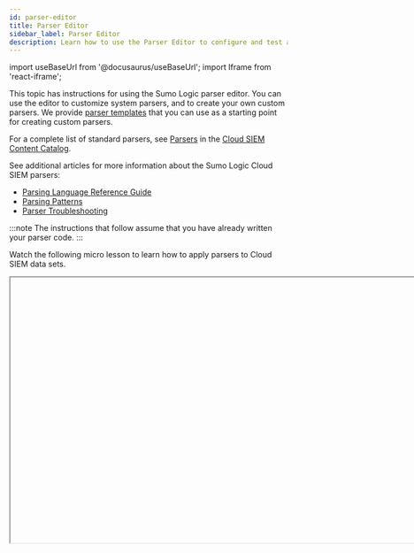 ```yaml
---
id: parser-editor
title: Parser Editor
sidebar_label: Parser Editor
description: Learn how to use the Parser Editor to configure and test a custom parser.
---
```


import useBaseUrl from '@docusaurus/useBaseUrl';
import Iframe from 'react-iframe';

This topic has instructions for using the Sumo Logic parser editor. You can use the editor to customize system parsers, and to create your own custom parsers. We provide [parser templates](#parser-templates) that you can use as a starting point for creating custom parsers.

For a complete list of standard parsers, see [Parsers](https://github.com/SumoLogic/cloud-siem-content-catalog/blob/master/parsers/README.md) in the [Cloud SIEM Content Catalog](https://github.com/SumoLogic/cloud-siem-content-catalog/blob/master/README.md).

See additional articles for more information about the Sumo Logic Cloud SIEM parsers:
* [Parsing Language Reference Guide](/docs/cse/schema/parsing-language-reference-guide)
* [Parsing Patterns](/docs/cse/schema/parsing-patterns)
* [Parser Troubleshooting](/docs/cse/schema/parser-troubleshooting-tips)

:::note
The instructions that follow assume that you have already written your parser code.
:::

Watch the following micro lesson to learn how to apply parsers to Cloud SIEM data sets.

<Iframe url="https://www.youtube.com/embed/CVaoD96Mhok?rel=0"
     width="854px"
     height="480px"
     id="myId"
     className="video-container"
     display="initial"
     position="relative"
     allow="accelerometer; autoplay=1; clipboard-write; encrypted-media; gyroscope; picture-in-picture"
     allowfullscreen
     />

## Check parser code for mapping hints

Your parser code must contain statements that tell Cloud SIEM what log mapping to use when creating Records from the field dictionary the parser creates for log messages. 

Make sure your parser code includes `MAPPER` statements that specify the vendor, product, and the event ID that the log messages to be parsed contain, and a `FORMAT` statement that defines the message format.

* `MAPPER:vendor`—Use this statement to identify the vendor that supplies the product. For example: `MAPPER:vendor = AWS`.   
* `MAPPER:product`—Use this statement to identify the product whose logs will be parsed by your parser. For example: `MAPPER:product = CloudTrail`.   
* `MAPPER:event_id`—Use this statement to specify the event ID to assign to parsed events. For some log messages this is a constant, for example, for a Windows Event: `MAPPER:event_id = Security-4624`. In other cases, you may need to form the event ID from fields contained in log messages. In that case, you can define an event ID pattern. For example: `MAPPER:event_id = {{eventType}}-{{eventName}}`.
* `FORMAT`—Use this statement to specify the format of the log messages to be parsed. For example: `FORMAT = JSON`.

## Configure and test a custom parser

1. <!--Kanso [**Classic UI**](/docs/get-started/sumo-logic-ui/). Kanso--> In the main Sumo Logic menu, select **Manage Data > Logs > Parsers**. <!--Kanso <br/>[**New UI**](/docs/get-started/sumo-logic-ui-new/). In the top menu select **Configuration**, and then under **Logs** select **Parsers**. You can also click the **Go To...** menu at the top of the screen and select **Parsers**.  Kanso-->
1. Navigate to the folder where you’d like to create the parser. If you want to create a new folder, click **Add** and select **New Folder**.  You don’t have to organize your parsers in folders, but it's easier to manage them if you do.<br/><img src={useBaseUrl('img/cse/add-button.png')} alt="Add button" width="800"/>
1. Click **Add** and select **New Parser** to display the **Create Parser** page.<br/><img src={useBaseUrl('img/cse/create-parser-annotated.png')} alt="Create parser" width="800"/>
1. **Name**. Enter a distinctive name for the parser. Typically the parser name indicates the product or service whose messages it will parse.
1. **Description**. (Optional) Describe the parser.
1. **Parser Configuration**. Paste your parser code in this area.
1. **Import Messages from**. In this step, you enter or fetch messages that you’ll use to test whether the parser parses the messages correctly. There are three options:
   * **Sumo Log Search**. You can enter a log search query to obtain a selected number of log messages. Follow the instructions in [Using Sumo log search](#using-sumo-log-search) below.
   * **Saved Logs**. You can select a set of messages that you saved when previously using the **Paste Logs** option. Follow the instructions in [Using saved logs](#using-saved-logs) below.
   * **Paste Logs**. You can paste logs directly into the **Log Messages** area. Follow the instructions in [Using paste logs](#using-paste-logs) below. 

### Parse Logs

1. After you’ve obtained sample messages using one of the methods above, click **Parse Logs**.
1. If all of the sample messages are parsed successfully, you’ll see results like those shown below in the **Parsed Messages** section of the editor. The **Event Details** section shows the key-value pairs that were parsed from the raw message. If your results indicate that there were warnings, unparsed, or dropped messages, see [Understanding parsing failures and warnings](#understanding-parsing-failures-and-warnings).<br/><img src={useBaseUrl('img/cse/successsful-blurred.png')} alt="Successful parsing" width="800"/>
    :::note
    One of the two messages that was parsed was cut out of the screenshot to make the image shorter. 
    :::
1. Once your new parser is working, and you want to start using it, follow the instructions in [Configuring a source to use a parser](#configure-and-test-a-custom-parser).

## Get sample messages

This section describes the three methods of obtaining messages for use in testing your parser.

### Using Sumo log search

To import messages by running a Sumo Logic search:

1. Choose the **Sumo Log Search** option to display this popup.<br/><img src={useBaseUrl('img/cse/search-for-sample-logs.png')} alt="Search for sample logs" width="600"/>
1. Enter a log query, time range, the number of messages you want returned, and click **OK**.
1. The popup now displays the results of your search.<br/><img src={useBaseUrl('img/cse/messages-returned.png')} alt="Messages returned" width="600"/>
1. Click **OK** to close the popup.
1. The **Sample logs** portion of the parser editor now contains the sample messages. 
1. Proceed to [Parse logs](#parse-logs).

### Using paste logs

To import messages by pasting them in the editor:

1. Choose the **Paste Logs** option to display this popup.<br/><img src={useBaseUrl('img/cse/paste-in-sample-logs.png')} alt="Paste logs" width="600"/>
1. **Raw Logs**. Paste your log messages into this area.
1. **Breaker**. Use this option to tell the parser editor how to split the text you entered into messages. The options are:
   * **Line \\n**. Choose this option to break the text at line breaks.
   * **JSON**. Choose this option for JSON messages.
   * **Custom Regex**. Choose this if you want to use a regex to define the split. The popup will refresh and prompt you for the regex.
1. Click **Break Messages**.
1. The popup refreshes and shows how the pasted text was broken into individual messages. Review the messages to verify they were split correctly.<br/><img src={useBaseUrl('img/cse/after-split.png')} alt="After split" width="600"/>
1. Click **OK** to close the popup. The **Sample logs** portion of the parser editor now contains the sample messages. Note the **Save Messages As** option. You can save the messages you just broke up for use in any additional testing of the parser that you may need to do.<br/><img src={useBaseUrl('img/cse/save-messages-link.png')} alt="Save messages" width="800"/>
1. To save the message, click the **Save Messages As** option.
1. On the **Save Messages** popup, enter a name for the saved messages, and click **Save.**
1. Proceed to [Parse logs](#parse-logs).

### Using saved logs

To import previously saved messages:

1. Click **Saved Logs** in the **Sample Logs** section of the editor. This popup appears:<br/><img src={useBaseUrl('img/cse/get-saved-messages.png')} alt="Get saved messages" width="400"/>
1. Select a saved file of sample messages from the list in the **File Name** section of the popup.
1. The messages from the selected file appear in the **Preview Logs** section of the page.
1. Click **Get Logs**.
1. The popup closes and the logs that you retrieved now appear in the **Sample Logs** section of the editor.<br/><img src={useBaseUrl('img/cse/messages-from-saved-file.png')} alt="Get saved messages" width="800"/>
1. Proceed to [Parse logs](#parse-logs).

## Understanding parsing failures and warnings

When you test your parser, the editor presents a count of how many
messages were successfully parsed, and the counts of messages in the
following categories:

* Parsed messages with warnings—A warning or error occurred but the message was was partially parsed, depending on where the warning or error occurred. The most common cause of a warning is applying a [RENAME_FIELD](/docs/cse/schema/parsing-language-reference-guide#rename_field) statement to a field that isn't present in the message.
* Unparsed messages—An error occurred that caused parsing to fail. Potential causes of parsing failures include:

  * An unmatched regex.
  * Invalid XML, when using XML parsing.
  * Invalid JSON parsing, when using JSON parsing.
  * Fewer CSV fields in the message than expected. 
  * Attempting a transform on a field that doesn't exist unless you use [TRANSFORM_FIELD_IF_PRESENT](/docs/cse/schema/parsing-language-reference-guide#transform_field_if_present).

* Dropped messages—The message was dropped due to a [DROP](/docs/cse/schema/parsing-language-reference-guide#drop) statement in the parser. 

## Create a local configuration for a system parser

You can customize any of the system parsers that are built into Cloud SIEM. When you open an system parser for editing, you'll see its code in the **System Configuration** section. For a system parser, the UI also provides an area for entering your customizations — that's the part of the page labeled **Local Configuration**. The [parsing language statements](/docs/cse/schema/parsing-language-reference-guide#attributes-used-in-all-stanza-types) you enter there will be executed in addition to the those in the system configuration. If a statement you add to the system configuration already exists in the system configuration, the local statement will override the system statement. For example, if the system configuration has:

`START_TIME_FIELD = eventTime`

and the local configuration has:

`START_TIME_FIELD = _messagetime`

the local statement overrides the system statement.

Here is an example of a local configuration that overrides the `START_TIME_FIELD` and `TIME_PARSE `statements.

<img src={useBaseUrl('img/cse/local-config.png')} alt="Local configuration" width="800"/>

The system configuration and local configuration are separate, so your customizations are preserved when Sumo Logic updates the parser.

### Use cases for local configuration

You can use a local configuration to override any statement in a system parser, and add additional logic to the parser using any of the statements supported by the parsing language.

One use case for a local configuration to override one or more of a parser’s time handling statements. For example, if the logs to be parsed don’t have a timestamp, you could set [START_TIME_FIELD](/docs/cse/schema/parsing-language-reference-guide#start_time_field) = `_messagetime`. This causes the Sumo Logic core platform message time to be used as the `_starttime` in the field dictionary your parser creates from a message. Or, if the time formats in the logs to be parsed do not exactly match the format that a system parser assumes, you use a local configuration to specify a different [TIME_PARSER](/docs/cse/schema/parsing-language-reference-guide#time_parser) setting.

Another common reason to set up a local configuration is to pre-parse the content of a JSON object. If your parser is going to process an encapsulated JSON object, you can use a local configuration to pre-parse the original log message from the object.

To create a local configuration:

1. <!--Kanso [**Classic UI**](/docs/get-started/sumo-logic-ui/). Kanso--> In the main Sumo Logic menu, select **Manage Data > Logs > Parsers**. <!--Kanso <br/>[**New UI**](/docs/get-started/sumo-logic-ui-new/). In the top menu select **Configuration**, and then under **Logs** select **Parsers**. You can also click the **Go To...** menu at the top of the screen and select **Parsers**.  Kanso-->
1. In the System folder, navigate to the parser you want to modify and choose **Edit** from the three-dot kebab menu.<br/><img src={useBaseUrl('img/cse/three-dot.png')} alt="three-dot kebab" width="800"/>
1. The parser editor opens. The parser code is shown in the **System Configuration** area.<br/><img src={useBaseUrl('img/cse/system-parser-edit-button.png')} alt="System parser edit button" width="800"/>
1. Paste your custom parser code in the **Local Configuration** area.
1. Use one of the methods in **Get test messages** above, and then click **Parse Logs**.

## Move a parser

You can move a parser from one location to another within the parser editor’s folder structure. To do so, navigate to the parser you want to move, and select **Move** from the three-dot kebab menu. 

## Export and import a parser

You can export a parser as JSON, and import it to another Sumo Logic
org.

1. Navigate to the parser you want to export and choose **Export** from the three-dot kebab menu.
1. On the **Export** popup, click **Copy to Clipboard** and then click **Done**.<br/><img src={useBaseUrl('img/cse/export.png')} alt="Export" width="600"/>
1. Access the Sumo Logic org where you want to import the parser.
1. Go to **Manage Data > Logs > Parsers**.
1. Navigate to the folder where you want to store the parser.
1. Choose **Import** from the three-dot kebab menu.
1. Enter a name for the parser, paste the code you exported into the popup, and click **Import**.<br/><img src={useBaseUrl('img/cse/import.png')} alt="Import" width="600"/>

## Setting Cloud SIEM log mapping information

In this step you configure one or more Log Mappings. If all of the messages your parser will process contain the same fields, and you want to create Records of the same type, a single Log Mapping will suffice. For some data sources, you will likely need to create more than one Log Mapping. For example:

With some CloudTrail logs messages, you might want to create a different [Record type](/docs/cse/schema/cse-record-types), depending on the event ID in a message. In some cases, an Authorization Record is appropriate, while in others, an Audit or Audit Change Record would be a better fit. 

In some CloudTrail messages, the field mapping (the mapping between a key in the field dictionary and a Cloud SIEM Record) will vary, depending on the Event ID in the message. For example, you may want to map data into the Cloud SIEM schema field action, but the data you want to map is located in different keys of the original CloudTrail JSON messages depending on the CloudTrail event type.

To create your mapping, see [Creating a Structured Log Mapping](/docs/cse/schema/create-structured-log-mapping). After setting up the mapping or mappings, complete the steps in [Configuring a source to use a parser](#configuring-a-source-to-use-a-parser), below.

## Configuring a source to use a parser

This section explains how to configure a Sumo Logic core platform source to send the messages it collects to a parser. This involves configuring a Field for the source: you'll create a `_parser` Field that defines the path to the parser. 

1. Navigate to your custom parser in the editor.
1. Hover over the row that contains the parser.<br/><img src={useBaseUrl('img/cse/more-options-for-parser.png')} alt="More options for parser" width="600"/>
1. Click the three-dot kebab icon, and select **Copy Path** and save the path.
1. In Sumo Logic core platform, go to **Manage Data** > **Collection** > **Collection**.
1. Navigate to the source that produces the messages your custom parser will process.<br/><img src={useBaseUrl('img/cse/cloudtrail-source.png')} alt="CloudTrail source" width="500"/>
1. Click **+Add Field**. 
1. Two blank fields appear, below any Fields that have already been defined for the source. Enter `_parser` as the field name and the path to your parser as the value. <br/><img src={useBaseUrl('img/cse/new-field.png')} alt="New field" width="500"/>
<br/>An orange icon indicates that the `_parser` field has not been created in your Sumo Logic core platform org yet.

## Parser templates

We provide a number of parsers to extract data for normalization (see [Parsers](https://github.com/SumoLogic/cloud-siem-content-catalog/blob/master/parsers/README.md) in the [Cloud SIEM Content Catalog](https://github.com/SumoLogic/cloud-siem-content-catalog/blob/master/README.md)). However, you might need to create custom parsers for data sources not included in the parsers we offer. For this reason, we provide parser templates to aid in creating your own custom parsers.

### Access parser templates

1. <!--Kanso [**Classic UI**](/docs/get-started/sumo-logic-ui/). Kanso--> In the main Sumo Logic menu, select **Manage Data > Logs > Parsers**. <!--Kanso <br/>[**New UI**](/docs/get-started/sumo-logic-ui-new/). In the top menu select **Configuration**, and then under **Logs** select **Parsers**. You can also click the **Go To...** menu at the top of the screen and select **Parsers**.  Kanso-->
1. Open the **System** folder.
1. Scroll down to the **Parser Templates** folder and open it.
1. Browse the templates. Available formats include:
   * CEF
   * CSV
   * JSON
   * Key value
   * LEEF
   * Unstructured (regular expression)
   * Windows XML
   * XML

<img src={useBaseUrl('img/cse/parser-templates.png')} alt="Parser templates" style={{border: '1px solid gray'}} width="800" />

### What's inside the templates

The parser templates cover common log formats and scenarios. Each template has two versions, one with verbose commentary on each component of the parser, and another without commentary that you can duplicate and use to quickly start creating a custom parser.

Watch the following video for a walkthrough of the parser templates.

<Iframe url="https://www.youtube.com/embed/GFzovRGhtDU?rel=0"
     width="854px"
     height="480px"
     id="myId"
     className="video-container"
     display="initial"
     position="relative"
     allow="accelerometer; autoplay=1; clipboard-write; encrypted-media; gyroscope; picture-in-picture"
     allowfullscreen
     />
